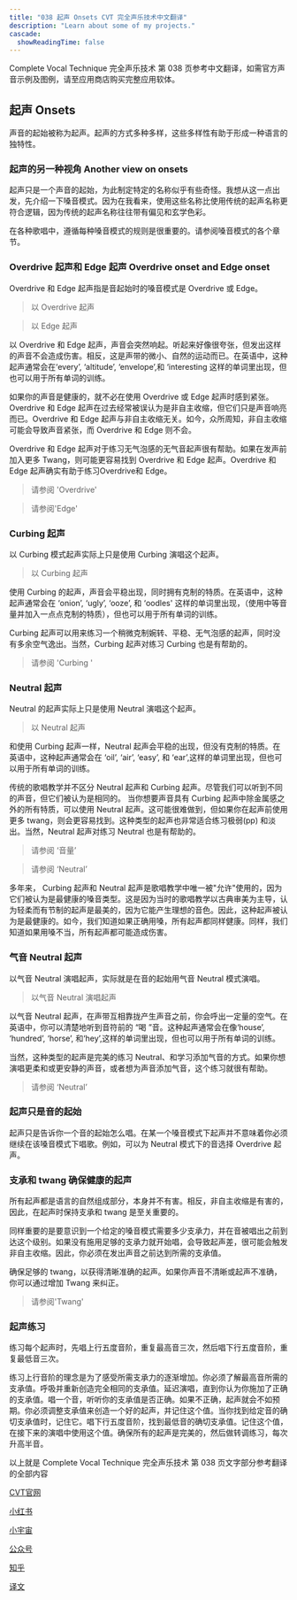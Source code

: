 ```yaml
---
title: "038 起声 Onsets CVT 完全声乐技术中文翻译"
description: "Learn about some of my projects."
cascade:
  showReadingTime: false
---
```

Complete Vocal Technique 完全声乐技术 第 038 页参考中文翻译，如需官方声音示例及图例，请至应用商店购买完整应用软体。

## 起声 Onsets

声音的起始被称为起声。起声的方式多种多样，这些多样性有助于形成一种语言的独特性。

### 起声的另一种视角 Another view on onsets

起声只是一个声音的起始，为此制定特定的名称似乎有些奇怪。我想从这一点出发，先介绍一下嗓音模式。因为在我看来，使用这些名称比使用传统的起声名称更符合逻辑，因为传统的起声名称往往带有偏见和玄学色彩。

在各种歌唱中，遵循每种嗓音模式的规则是很重要的。请参阅嗓音模式的各个章节。

### Overdrive 起声和 Edge 起声 Overdrive onset and Edge onset 

Overdrive 和 Edge 起声指是音起始时的嗓音模式是 Overdrive 或 Edge。

> 以 Overdrive 起声

> 以 Edge 起声        

以 Overdrive 和 Edge 起声，声音会突然响起。听起来好像很夸张，但发出这样的声音不会造成伤害。相反，这是声带的微小、自然的运动而已。在英语中，这种起声通常会在‘every’, ‘altitude’, ‘envelope’,和 ‘interesting 这样的单词里出现，但也可以用于所有单词的训练。

如果你的声音是健康的，就不必在使用 Overdrive 或 Edge 起声时感到紧张。Overdrive 和 Edge 起声在过去经常被误认为是非自主收缩，但它们只是声音响亮而已。Overdrive 和 Edge 起声与非自主收缩无关。如今，众所周知，非自主收缩可能会导致声音紧张，而 Overdrive 和 Edge 则不会。

Overdrive 和 Edge 起声对于练习无气泡感的无气音起声很有帮助。如果在发声前加入更多 Twang，则可能更容易找到 Overdrive 和 Edge 起声。Overdrive 和 Edge 起声确实有助于练习Overdrive和 Edge。

> 请参阅 'Overdrive'

> 请参阅'Edge'

### Curbing 起声

以 Curbing 模式起声实际上只是使用 Curbing 演唱这个起声。

> 以 Curbing 起声

使用 Curbing 的起声，声音会平稳出现，同时拥有克制的特质。在英语中，这种起声通常会在 ‘onion’, ‘ugly’, ‘ooze’, 和 ‘oodles' 这样的单词里出现，（使用中等音量并加入一点点克制的特质），但也可以用于所有单词的训练。

Curbing 起声可以用来练习一个稍微克制婉转、平稳、无气泡感的起声，同时没有多余空气逸出。当然，Curbing 起声对练习 Curbing 也是有帮助的。

> 请参阅 'Curbing '

### Neutral 起声 

Neutral 的起声实际上只是使用 Neutral 演唱这个起声。

> 以 Neutral 起声

和使用 Curbing 起声一样，Neutral 起声会平稳的出现，但没有克制的特质。在英语中，这种起声通常会在 ‘oil’, ‘air’, ‘easy’, 和 ‘ear’,这样的单词里出现，但也可以用于所有单词的训练。

传统的歌唱教学并不区分 Neutral 起声和 Curbing 起声。尽管我们可以听到不同的声音，但它们被认为是相同的。
当你想要声音具有 Curbing 起声中除金属感之外的所有特质，可以使用 Neutral 起声。这可能很难做到，但如果你在起声前使用更多 twang，则会更容易找到。这种类型的起声也非常适合练习极弱(pp) 和淡出。当然，Neutral 起声对练习 Neutral 也是有帮助的。

> 请参阅 ‘音量’

> 请参阅 ‘Neutral’

多年来， Curbing 起声和 Neutral 起声是歌唱教学中唯一被"允许"使用的，因为它们被认为是最健康的嗓音类型。这是因为当时的歌唱教学以古典审美为主导，认为轻柔而有节制的起声是最美的，因为它能产生理想的音色。因此，这种起声被认为是最健康的。如今，我们知道如果正确用嗓，所有起声都同样健康。同样，我们知道如果用嗓不当，所有起声都可能造成伤害。

### 气音 Neutral 起声

以气音 Neutral 演唱起声，实际就是在音的起始用气音 Neutral 模式演唱。

> 以气音 Neutral 演唱起声

以气音 Neutral 起声，在声带互相靠拢产生声音之前，你会呼出一定量的空气。在英语中，你可以清楚地听到音符前的 “喝 ”音。这种起声通常会在像‘house’, ‘hundred’, ‘horse’, 和‘hey’,这样的单词里出现，但也可以用于所有单词的训练。

当然，这种类型的起声是完美的练习 Neutral、和学习添加气音的方式。如果你想演唱更柔和或更安静的声音，或者想为声音添加气音，这个练习就很有帮助。

> 请参阅 ‘Neutral’

### 起声只是音的起始

起声只是告诉你一个音的起始怎么唱。在某一个嗓音模式下起声并不意味着你必须继续在该嗓音模式下唱歌。例如，可以为 Neutral 模式下的音选择 Overdrive 起声。

### 支承和 twang 确保健康的起声

所有起声都是语言的自然组成部分，本身并不有害。相反，非自主收缩是有害的，因此，在起声时保持支承和 twang 是至关重要的。

同样重要的是要意识到一个给定的嗓音模式需要多少支承力，并在音被唱出之前到达这个级别。如果没有施用足够的支承力就开始唱，会导致起声差，很可能会触发非自主收缩。因此，你必须在发出声音之前达到所需的支承值。

确保足够的 twang，以获得清晰准确的起声。如果你声音不清晰或起声不准确，你可以通过增加 Twang 来纠正。

> 请参阅'Twang'

### 起声练习

练习每个起声时，先唱上行五度音阶，重复最高音三次，然后唱下行五度音阶，重复最低音三次。

练习上行音阶的理念是为了感受所需支承力的逐渐增加。你必须了解最高音所需的支承值。呼吸并重新创造完全相同的支承值。延迟演唱，直到你认为你施加了正确的支承值。唱一个音，听听你的支承值是否正确。如果不正确，起声就会不如预期。你必须调整支承值来创造一个好的起声，并记住这个值。当你找到给定音的确切支承值时，记住它。唱下行五度音阶，找到最低音的确切支承值。记住这个值，在接下来的演唱中使用这个值。确保所有的起声是完美的，然后做转调练习，每次升高半音。

以上就是 Complete Vocal Technique 完全声乐技术 第 038 页文字部分参考翻译的全部内容

[CVT官网](https://completevocalinstitute.com/complete-vocal-technique/)

[小红书](https://www.xiaohongshu.com/user/profile/627ff979000000002102aa68?xhsshare=CopyLink&appuid=627ff979000000002102aa68&apptime=1728791961)

[小宇宙](https://www.xiaoyuzhoufm.com/podcast/66be28dadb5e6d6bf99adc25)

[公众号](https://mp.weixin.qq.com/mp/appmsgalbum?action=getalbum&__biz=MzAxMjI3NzAxMg==&scene=1&album_id=3446246369961312256&count=3#wechat_redirect)

[知乎](https://www.zhihu.com/column/c_1825613276039491584)

[译文](https://euphia.github.io/zh-cn/posts/)